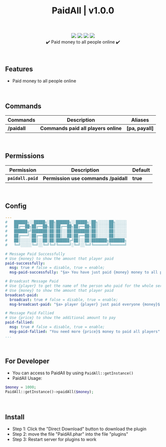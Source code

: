 <div align="center">
<h1>PaidAll | v1.0.0<h1>
</div>
<p align="center">
<br>
<a href="https://poggit.pmmp.io/p/PaidAll"><img src="https://poggit.pmmp.io/shield.state/PaidAll"></a>
<a href="https://poggit.pmmp.io/p/PaidAll"><img src="https://poggit.pmmp.io/shield.api/PaidAll"></a>
<a href="https://poggit.pmmp.io/p/PaidAll"><img src="https://poggit.pmmp.io/shield.dl.total/PaidAll"></a>
<a href="https://poggit.pmmp.io/p/PaidAll"><img src="https://poggit.pmmp.io/shield.dl/PaidAll"></a>
<br>
✔️ Paid money to all people online ✔️
</p>

<br>

## Features
- Paid money to all people online

<br>
  
## Commands
| **Commands** | **Description** | **Aliases** |
| --- | --- | --- |
| **/paidall** | **Commands paid all players online** | **[pa, payall]** |

<br>
  
## Permissions
| **Permission** | **Description** | **Default** |
| --- | --- | --- |
| **`paidall.paid`** | **Permission use commands /paidall** | **true** |

<br>

## Config
```yaml
---
#   ██████╗░░█████╗░██╗██████╗░░█████╗░██╗░░░░░██╗░░░░░
#   ██╔══██╗██╔══██╗██║██╔══██╗██╔══██╗██║░░░░░██║░░░░░
#   ██████╔╝███████║██║██║░░██║███████║██║░░░░░██║░░░░░
#   ██╔═══╝░██╔══██║██║██║░░██║██╔══██║██║░░░░░██║░░░░░
#   ██║░░░░░██║░░██║██║██████╔╝██║░░██║███████╗███████╗
#   ╚═╝░░░░░╚═╝░░╚═╝╚═╝╚═════╝░╚═╝░░╚═╝╚══════╝╚══════╝

# Message Paid Successfully
# Use {money} to show the amount that player paid
paid-successfully:
  msg: true # false = disable, true = enable;
  msg-paid-successfully: "§a> You have just paid {money} money to all players"

# Broadcast Message Paid
# Use {player} to get the name of the person who paid for the whole server
# Use {money} to show the amount that player paid
broadcast-paid:
  broadcast: true # false = disable, true = enable;
  msg-broadcast-paid: "§a> player {player} just paid everyone {money}$ money !"

# Message Paid Fallied
# Use {price} to show the additional amount to pay
paid-fallied:
  msg: true # false = disable, true = enable;
  msg-paid-fallied: "You need more {price}$ money to paid all players"
...
```
  
<br>

## For Developer
- You can access to PaidAll by using `PaidAll::getInstance()`
- PaidAll Usage:
```php
$money = 1000;
PaidAll::getInstance()->paidAll($money);
```

<br>

## Install
- Step 1: Click the "Direct Download" button to download the plugin
- Step 2: move the file "PaidAll.phar" into the file "plugins"
- Step 3: Restart server for plugins to work

